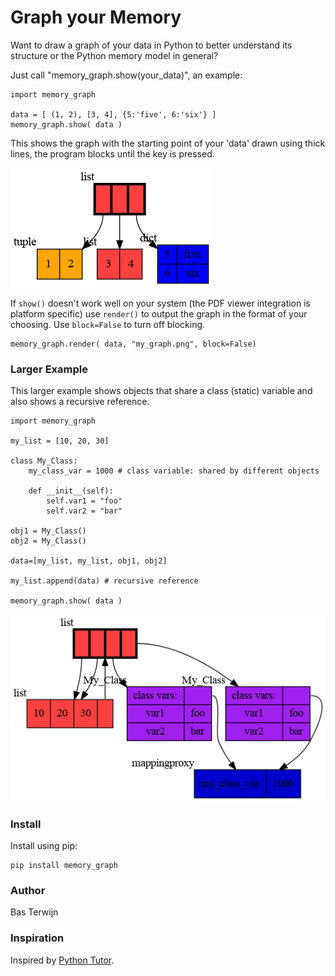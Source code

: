 # Graph your Memory #

Want to draw a graph of your data in Python to better understand its
structure or the Python memory model in general?

Just call "memory_graph.show(your_data)", an example:

```
import memory_graph

data = [ (1, 2), [3, 4], {5:'five', 6:'six'} ]
memory_graph.show( data )
```

This shows the graph with the starting point of your 'data' drawn using thick
lines, the program blocks until the <ENTER> key is pressed.

![image](images/example1.png)

If `show()` doesn't work well on your system (the PDF viewer integration
is platform specific) use `render()` to output the graph in the format
of your choosing. Use `block=False` to turn off blocking.

```
memory_graph.render( data, "my_graph.png", block=False)
```

### Larger Example ###

This larger example shows objects that share a class (static) variable and
also shows a recursive reference.

```
import memory_graph

my_list = [10, 20, 30]

class My_Class:
    my_class_var = 1000 # class variable: shared by different objects
    
    def __init__(self):
        self.var1 = "foo"
        self.var2 = "bar"

obj1 = My_Class()
obj2 = My_Class()

data=[my_list, my_list, obj1, obj2]

my_list.append(data) # recursive reference

memory_graph.show( data )
```
![image](images/example2.png)

### Install ###

Install using pip:

```
pip install memory_graph
```

### Author ###
Bas Terwijn

### Inspiration ###
Inspired by [Python Tutor](https://pythontutor.com/visualize.html).

